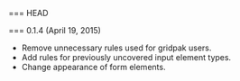 === HEAD

=== 0.1.4 (April 19, 2015)

* Remove unnecessary rules used for gridpak users.
* Add rules for previously uncovered input element types.
* Change appearance of form elements.

